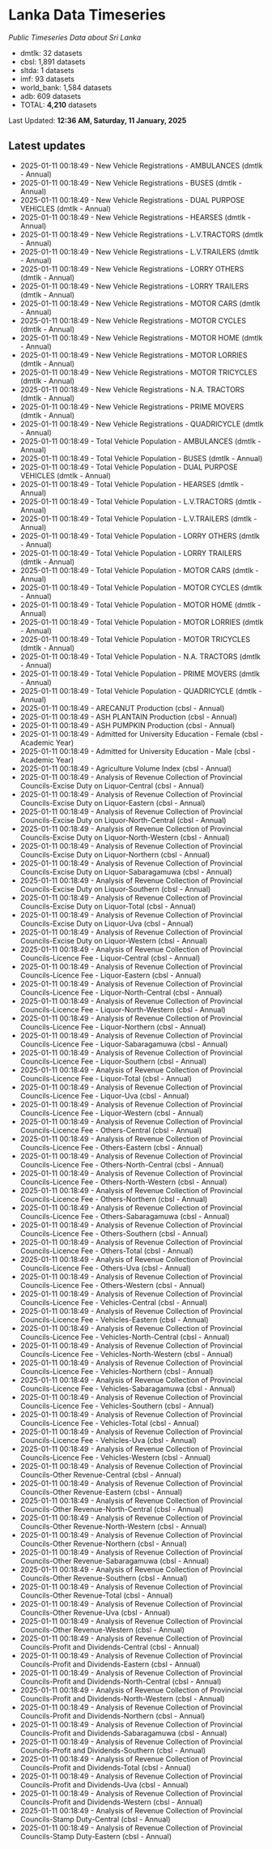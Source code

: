 # Lanka Data Timeseries
*Public Timeseries Data about Sri Lanka*

* dmtlk: 32 datasets
* cbsl: 1,891 datasets
* sltda: 1 datasets
* imf: 93 datasets
* world_bank: 1,584 datasets
* adb: 609 datasets
* TOTAL: **4,210** datasets

Last Updated: **12:36 AM, Saturday, 11 January, 2025**

## Latest updates

* 2025-01-11 00:18:49 - New Vehicle Registrations - AMBULANCES (dmtlk - Annual)
* 2025-01-11 00:18:49 - New Vehicle Registrations - BUSES (dmtlk - Annual)
* 2025-01-11 00:18:49 - New Vehicle Registrations - DUAL PURPOSE VEHICLES (dmtlk - Annual)
* 2025-01-11 00:18:49 - New Vehicle Registrations - HEARSES (dmtlk - Annual)
* 2025-01-11 00:18:49 - New Vehicle Registrations - L.V.TRACTORS (dmtlk - Annual)
* 2025-01-11 00:18:49 - New Vehicle Registrations - L.V.TRAILERS (dmtlk - Annual)
* 2025-01-11 00:18:49 - New Vehicle Registrations - LORRY OTHERS (dmtlk - Annual)
* 2025-01-11 00:18:49 - New Vehicle Registrations - LORRY TRAILERS (dmtlk - Annual)
* 2025-01-11 00:18:49 - New Vehicle Registrations - MOTOR CARS (dmtlk - Annual)
* 2025-01-11 00:18:49 - New Vehicle Registrations - MOTOR CYCLES (dmtlk - Annual)
* 2025-01-11 00:18:49 - New Vehicle Registrations - MOTOR HOME (dmtlk - Annual)
* 2025-01-11 00:18:49 - New Vehicle Registrations - MOTOR LORRIES (dmtlk - Annual)
* 2025-01-11 00:18:49 - New Vehicle Registrations - MOTOR TRICYCLES (dmtlk - Annual)
* 2025-01-11 00:18:49 - New Vehicle Registrations - N.A. TRACTORS (dmtlk - Annual)
* 2025-01-11 00:18:49 - New Vehicle Registrations - PRIME MOVERS (dmtlk - Annual)
* 2025-01-11 00:18:49 - New Vehicle Registrations - QUADRICYCLE (dmtlk - Annual)
* 2025-01-11 00:18:49 - Total Vehicle Population - AMBULANCES (dmtlk - Annual)
* 2025-01-11 00:18:49 - Total Vehicle Population - BUSES (dmtlk - Annual)
* 2025-01-11 00:18:49 - Total Vehicle Population - DUAL PURPOSE VEHICLES (dmtlk - Annual)
* 2025-01-11 00:18:49 - Total Vehicle Population - HEARSES (dmtlk - Annual)
* 2025-01-11 00:18:49 - Total Vehicle Population - L.V.TRACTORS (dmtlk - Annual)
* 2025-01-11 00:18:49 - Total Vehicle Population - L.V.TRAILERS (dmtlk - Annual)
* 2025-01-11 00:18:49 - Total Vehicle Population - LORRY OTHERS (dmtlk - Annual)
* 2025-01-11 00:18:49 - Total Vehicle Population - LORRY TRAILERS (dmtlk - Annual)
* 2025-01-11 00:18:49 - Total Vehicle Population - MOTOR CARS (dmtlk - Annual)
* 2025-01-11 00:18:49 - Total Vehicle Population - MOTOR CYCLES (dmtlk - Annual)
* 2025-01-11 00:18:49 - Total Vehicle Population - MOTOR HOME (dmtlk - Annual)
* 2025-01-11 00:18:49 - Total Vehicle Population - MOTOR LORRIES (dmtlk - Annual)
* 2025-01-11 00:18:49 - Total Vehicle Population - MOTOR TRICYCLES (dmtlk - Annual)
* 2025-01-11 00:18:49 - Total Vehicle Population - N.A. TRACTORS (dmtlk - Annual)
* 2025-01-11 00:18:49 - Total Vehicle Population - PRIME MOVERS (dmtlk - Annual)
* 2025-01-11 00:18:49 - Total Vehicle Population - QUADRICYCLE (dmtlk - Annual)
* 2025-01-11 00:18:49 - ARECANUT Production (cbsl - Annual)
* 2025-01-11 00:18:49 - ASH PLANTAIN Production (cbsl - Annual)
* 2025-01-11 00:18:49 - ASH PUMPKIN Production (cbsl - Annual)
* 2025-01-11 00:18:49 - Admitted for University Education - Female (cbsl - Academic Year)
* 2025-01-11 00:18:49 - Admitted for University Education - Male (cbsl - Academic Year)
* 2025-01-11 00:18:49 - Agriculture Volume Index (cbsl - Annual)
* 2025-01-11 00:18:49 - Analysis of Revenue Collection of Provincial Councils-Excise Duty on Liquor-Central (cbsl - Annual)
* 2025-01-11 00:18:49 - Analysis of Revenue Collection of Provincial Councils-Excise Duty on Liquor-Eastern (cbsl - Annual)
* 2025-01-11 00:18:49 - Analysis of Revenue Collection of Provincial Councils-Excise Duty on Liquor-North-Central (cbsl - Annual)
* 2025-01-11 00:18:49 - Analysis of Revenue Collection of Provincial Councils-Excise Duty on Liquor-North-Western (cbsl - Annual)
* 2025-01-11 00:18:49 - Analysis of Revenue Collection of Provincial Councils-Excise Duty on Liquor-Northern (cbsl - Annual)
* 2025-01-11 00:18:49 - Analysis of Revenue Collection of Provincial Councils-Excise Duty on Liquor-Sabaragamuwa (cbsl - Annual)
* 2025-01-11 00:18:49 - Analysis of Revenue Collection of Provincial Councils-Excise Duty on Liquor-Southern (cbsl - Annual)
* 2025-01-11 00:18:49 - Analysis of Revenue Collection of Provincial Councils-Excise Duty on Liquor-Total (cbsl - Annual)
* 2025-01-11 00:18:49 - Analysis of Revenue Collection of Provincial Councils-Excise Duty on Liquor-Uva (cbsl - Annual)
* 2025-01-11 00:18:49 - Analysis of Revenue Collection of Provincial Councils-Excise Duty on Liquor-Western (cbsl - Annual)
* 2025-01-11 00:18:49 - Analysis of Revenue Collection of Provincial Councils-Licence Fee - Liquor-Central (cbsl - Annual)
* 2025-01-11 00:18:49 - Analysis of Revenue Collection of Provincial Councils-Licence Fee - Liquor-Eastern (cbsl - Annual)
* 2025-01-11 00:18:49 - Analysis of Revenue Collection of Provincial Councils-Licence Fee - Liquor-North-Central (cbsl - Annual)
* 2025-01-11 00:18:49 - Analysis of Revenue Collection of Provincial Councils-Licence Fee - Liquor-North-Western (cbsl - Annual)
* 2025-01-11 00:18:49 - Analysis of Revenue Collection of Provincial Councils-Licence Fee - Liquor-Northern (cbsl - Annual)
* 2025-01-11 00:18:49 - Analysis of Revenue Collection of Provincial Councils-Licence Fee - Liquor-Sabaragamuwa (cbsl - Annual)
* 2025-01-11 00:18:49 - Analysis of Revenue Collection of Provincial Councils-Licence Fee - Liquor-Southern (cbsl - Annual)
* 2025-01-11 00:18:49 - Analysis of Revenue Collection of Provincial Councils-Licence Fee - Liquor-Total (cbsl - Annual)
* 2025-01-11 00:18:49 - Analysis of Revenue Collection of Provincial Councils-Licence Fee - Liquor-Uva (cbsl - Annual)
* 2025-01-11 00:18:49 - Analysis of Revenue Collection of Provincial Councils-Licence Fee - Liquor-Western (cbsl - Annual)
* 2025-01-11 00:18:49 - Analysis of Revenue Collection of Provincial Councils-Licence Fee - Others-Central (cbsl - Annual)
* 2025-01-11 00:18:49 - Analysis of Revenue Collection of Provincial Councils-Licence Fee - Others-Eastern (cbsl - Annual)
* 2025-01-11 00:18:49 - Analysis of Revenue Collection of Provincial Councils-Licence Fee - Others-North-Central (cbsl - Annual)
* 2025-01-11 00:18:49 - Analysis of Revenue Collection of Provincial Councils-Licence Fee - Others-North-Western (cbsl - Annual)
* 2025-01-11 00:18:49 - Analysis of Revenue Collection of Provincial Councils-Licence Fee - Others-Northern (cbsl - Annual)
* 2025-01-11 00:18:49 - Analysis of Revenue Collection of Provincial Councils-Licence Fee - Others-Sabaragamuwa (cbsl - Annual)
* 2025-01-11 00:18:49 - Analysis of Revenue Collection of Provincial Councils-Licence Fee - Others-Southern (cbsl - Annual)
* 2025-01-11 00:18:49 - Analysis of Revenue Collection of Provincial Councils-Licence Fee - Others-Total (cbsl - Annual)
* 2025-01-11 00:18:49 - Analysis of Revenue Collection of Provincial Councils-Licence Fee - Others-Uva (cbsl - Annual)
* 2025-01-11 00:18:49 - Analysis of Revenue Collection of Provincial Councils-Licence Fee - Others-Western (cbsl - Annual)
* 2025-01-11 00:18:49 - Analysis of Revenue Collection of Provincial Councils-Licence Fee - Vehicles-Central (cbsl - Annual)
* 2025-01-11 00:18:49 - Analysis of Revenue Collection of Provincial Councils-Licence Fee - Vehicles-Eastern (cbsl - Annual)
* 2025-01-11 00:18:49 - Analysis of Revenue Collection of Provincial Councils-Licence Fee - Vehicles-North-Central (cbsl - Annual)
* 2025-01-11 00:18:49 - Analysis of Revenue Collection of Provincial Councils-Licence Fee - Vehicles-North-Western (cbsl - Annual)
* 2025-01-11 00:18:49 - Analysis of Revenue Collection of Provincial Councils-Licence Fee - Vehicles-Northern (cbsl - Annual)
* 2025-01-11 00:18:49 - Analysis of Revenue Collection of Provincial Councils-Licence Fee - Vehicles-Sabaragamuwa (cbsl - Annual)
* 2025-01-11 00:18:49 - Analysis of Revenue Collection of Provincial Councils-Licence Fee - Vehicles-Southern (cbsl - Annual)
* 2025-01-11 00:18:49 - Analysis of Revenue Collection of Provincial Councils-Licence Fee - Vehicles-Total (cbsl - Annual)
* 2025-01-11 00:18:49 - Analysis of Revenue Collection of Provincial Councils-Licence Fee - Vehicles-Uva (cbsl - Annual)
* 2025-01-11 00:18:49 - Analysis of Revenue Collection of Provincial Councils-Licence Fee - Vehicles-Western (cbsl - Annual)
* 2025-01-11 00:18:49 - Analysis of Revenue Collection of Provincial Councils-Other Revenue-Central (cbsl - Annual)
* 2025-01-11 00:18:49 - Analysis of Revenue Collection of Provincial Councils-Other Revenue-Eastern (cbsl - Annual)
* 2025-01-11 00:18:49 - Analysis of Revenue Collection of Provincial Councils-Other Revenue-North-Central (cbsl - Annual)
* 2025-01-11 00:18:49 - Analysis of Revenue Collection of Provincial Councils-Other Revenue-North-Western (cbsl - Annual)
* 2025-01-11 00:18:49 - Analysis of Revenue Collection of Provincial Councils-Other Revenue-Northern (cbsl - Annual)
* 2025-01-11 00:18:49 - Analysis of Revenue Collection of Provincial Councils-Other Revenue-Sabaragamuwa (cbsl - Annual)
* 2025-01-11 00:18:49 - Analysis of Revenue Collection of Provincial Councils-Other Revenue-Southern (cbsl - Annual)
* 2025-01-11 00:18:49 - Analysis of Revenue Collection of Provincial Councils-Other Revenue-Total (cbsl - Annual)
* 2025-01-11 00:18:49 - Analysis of Revenue Collection of Provincial Councils-Other Revenue-Uva (cbsl - Annual)
* 2025-01-11 00:18:49 - Analysis of Revenue Collection of Provincial Councils-Other Revenue-Western (cbsl - Annual)
* 2025-01-11 00:18:49 - Analysis of Revenue Collection of Provincial Councils-Profit and Dividends-Central (cbsl - Annual)
* 2025-01-11 00:18:49 - Analysis of Revenue Collection of Provincial Councils-Profit and Dividends-Eastern (cbsl - Annual)
* 2025-01-11 00:18:49 - Analysis of Revenue Collection of Provincial Councils-Profit and Dividends-North-Central (cbsl - Annual)
* 2025-01-11 00:18:49 - Analysis of Revenue Collection of Provincial Councils-Profit and Dividends-North-Western (cbsl - Annual)
* 2025-01-11 00:18:49 - Analysis of Revenue Collection of Provincial Councils-Profit and Dividends-Northern (cbsl - Annual)
* 2025-01-11 00:18:49 - Analysis of Revenue Collection of Provincial Councils-Profit and Dividends-Sabaragamuwa (cbsl - Annual)
* 2025-01-11 00:18:49 - Analysis of Revenue Collection of Provincial Councils-Profit and Dividends-Southern (cbsl - Annual)
* 2025-01-11 00:18:49 - Analysis of Revenue Collection of Provincial Councils-Profit and Dividends-Total (cbsl - Annual)
* 2025-01-11 00:18:49 - Analysis of Revenue Collection of Provincial Councils-Profit and Dividends-Uva (cbsl - Annual)
* 2025-01-11 00:18:49 - Analysis of Revenue Collection of Provincial Councils-Profit and Dividends-Western (cbsl - Annual)
* 2025-01-11 00:18:49 - Analysis of Revenue Collection of Provincial Councils-Stamp Duty-Central (cbsl - Annual)
* 2025-01-11 00:18:49 - Analysis of Revenue Collection of Provincial Councils-Stamp Duty-Eastern (cbsl - Annual)